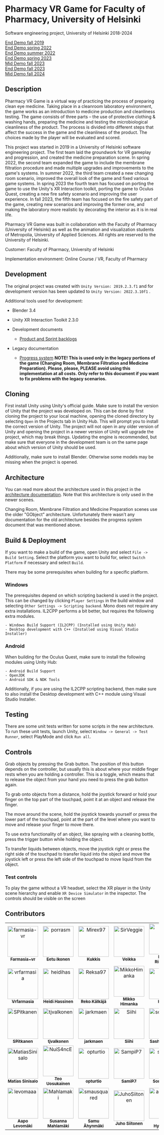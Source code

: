 # Pharmacy VR Game for Faculty of Pharmacy, University of Helsinki

Software engineering project, University of Helsinki 2018-2024

[End Demo fall 2019](https://youtu.be/pIKCZFZo2UA)\
[End Demo spring 2022](https://drive.google.com/file/d/1a1dkk5ZBnloUZdbxUlrPs3CoHDZ6xzBD/view?pli=1)\
[End Demo summer 2022](https://youtu.be/L8vCH3BmtcM?si=GYhPiph-9YZCylY9)\
[End Demo spring 2023](https://drive.google.com/file/d/1CMKsz_xbZPIIZJpUDFGbTqreYAgsLnUi/view?usp=share_link)\
[Mid Demo fall 2023](https://youtu.be/ASA7PMW_mGI?si=EdcNciua4nFXLOs2)\
[End Demo fall 2023](https://youtu.be/uL822Pbvwr0?si=HbdrWTF9DVj5KPED)\
[Mid Demo fall 2024](https://youtu.be/iXBMdBXMA6c?si=W2hqBsOusFJbewu)

## Description

Pharmacy VR Game is a virtual way of practicing the process of preparing clean eye medicine. Taking place in a cleanroom laboratory environment, the game works as an introduction to medicine production and cleanliness testing. The game consists of three parts – the use of protective clothing & washing hands, preparing the medicine and testing the microbiological cleanliness of the product. The process is divided into different steps that affect the success in the game and the cleanliness of the product. The choices made by the player will be evaluated and scored.

This project was started in 2019 in a University of Helsinki software engineering project. The first team laid the groundwork for VR gameplay and progression, and created the medicine preparation scene. In spring 2022, the second team expanded the game to include the membrane filtration procedure and made multiple upgrades and improvements to the game's systems. In summer 2022, the third team created a new changing room scenario, improved the overall look of the game and fixed various game systems. In spring 2023 the fourth team has focused on porting the game to use the Unity's XR Interaction toolkit, porting the game to Oculus Quest, creating a new fire safety scenario and improving the user experience. In fall 2023, the fifth team has focused on the fire safety part of the game, creating new scenarios and improving the former one, and making the laboratory more realistic by decorating the interior as it is in real life.

Pharmacy VR Game was built in collaboration with the Faculty of Pharmacy (University of Helsinki) as well as the animation and visualization students of Metropolia, University of Applied Sciences. All rights are reserved to the University of Helsinki.

Customer: Faculty of Pharmacy, University of Helsinki

Implementation environment: Online Course / VR, Faculty of Pharmacy

## Development

The original project was created with `Unity Version: 2019.2.3.f1` and for development version has been updated to `Unity Version: 2022.3.10f1` .

Additional tools used for development:
- Blender 3.4
- Unity XR Interaction Toolkit 2.3.0

- Development documents
  - [Product and Sprint backlogs](https://github.com/orgs/FarmasiaVR/projects/1)


- Legacy documentation
  - [Progress system](/Docs/progress_system.md) **NOTE! This is used only in the legacy portions of the game (Changing Room, Membrane Filtration and Medicine Preparation). Please, please, PLEASE avoid using this implementation at all costs. Only refer to this document if you want to fix problems with the legacy scenarios.**

## Cloning

First install Unity using Unity's official guide. Make sure to install the version of Unity that the project was developed on. This can be done by first cloning the project to your local machine, opening the cloned directory by selecting `Open` in the Projects tab in Unity Hub. This will prompt you to install the correct version of Unity. The project will not open in any older version of Unity and opening the project in a newer version of Unity will upgrade the project, which may break things. Updating the engine is recommended, but make sure that everyone in the development team is on the same page about which version of Unity should be used.

Additionally, make sure to install Blender. Otherwise some models may be missing when the project is opened.

## Architecture

You can read more about the architecture used in this project in the [architecture documentation](/Docs/Architecture/architecture.md). Note that this architecture is only used in the newer scenes.

Changing Room, Membrane Filtration and Medicine Preparation scenes use the older "GObject" architecture. Unfortunately there wasn't any documentation for the old architecture besides the progress system document that was mentioned above. 

## Build & Deployment

If you want to make a build of the game, open Unity and select `File -> Build Setting`. Select the platform you want to build for, select `Switch Platform` if necessary and select `Build`. 

There may be some prerequisites when building for a specific platform.

### Windows
 The prerequisites depend on which scripting backend is used in the project. This can be changed by clicking `Player Settings` in the build window and selecting `Other Settings -> Scripting backend`. Mono does not require any extra installations. IL2CPP performs a bit better, but requires the following extra modules.
    
    - Windows Build Support (IL2CPP) (Installed using Unity Hub)
    - Desktop development with C++ (Installed using Visual Studio Installer)

### Android
When building for the Oculus Quest, make sure to install the following modules using Unity Hub:

    - Android Build Support
    - OpenJDK
    - Android SDK & NDK Tools

Additionally, if you are using the IL2CPP scripting backend, then make sure to also install the Desktop development with C++ module using Visual Studio Installer.

## Testing

There are some unit tests written for some scripts in the new architecture. To run these unit tests, launch Unity, select `Window -> General -> Test Runner`, select PlayMode and click `Run all`.

## Controls

Grab objects by pressing the Grab button. The position of this button depends on the controller, but usually this is about where your middle finger rests when you are holding a controller. This is a toggle, which means that to release the object from your hand you need to press the grab button again.

To grab onto objects from a distance, hold the joystick forward or hold your finger on the top part of the touchpad, point it at an object and release the finger.

The move around the scene, hold the joystick towards yourself or press the lower part of the touchpad, point at the part of the level where you want to move and release your finger to move there.

To use extra functionality of an object, like spraying with a cleaning bottle, press the trigger button while holding the object.

To transfer liquids between objects, move the joystick right or press the right side of the touchpad to transfer liquid into the object and move the joystick left or press the left side of the touchpad to move liquid from the object.

### Test controls

To play the game without a VR headset, select the XR player in the Unity scene hierarchy and enable `XR Device Simulator` in the inspector. The controls should be visible on the screen

## Contributors

<!-- readme: contributors -start -->
<table>
<tr>
    <td align="center">
        <a href="https://github.com/farmasia-vr">
            <img src="https://github.com/farmasia-vr.png" width="100;" alt="farmasia-vr"/>
            <br />
            <sub><b>Farmasia-vr</b></sub>
        </a>
    </td>
    <td align="center">
        <a href="https://github.com/porrasm">
            <img src="https://github.com/porrasm.png" width="100;" alt="porrasm"/>
            <br />
            <sub><b>Eetu Ikonen</b></sub>
        </a>
    </td>
    <td align="center">
        <a href="https://github.com/Mirex97">
            <img src="https://github.com/Mirex97.png" width="100;" alt="Mirex97"/>
            <br />
            <sub><b>Kukkis</b></sub>
        </a>
    </td>
    <td align="center">
        <a href="https://github.com/SirVeggie">
            <img src="https://github.com/SirVeggie.png" width="100;" alt="SirVeggie"/>
            <br />
            <sub><b>Veikka</b></sub>
        </a>
    </td>
    <td align="center">
        <a href="https://github.com/doc97">
            <img src="https://github.com/doc97.png" width="100;" alt="doc97"/>
            <br />
            <sub><b>Daniel Riissanen</b></sub>
        </a>
    </td>
    <td align="center">
        <a href="https://github.com/Veikkosuhonen">
            <img src="https://github.com/Veikkosuhonen.png" width="100;" alt="Veikkosuhonen"/>
            <br />
            <sub><b>Veikmaster</b></sub>
        </a>
    </td></tr>
<tr>
    <td align="center">
        <a href="https://github.com/vrfarmasia">
            <img src="https://github.com/vrfarmasia.png" width="100;" alt="vrfarmasia"/>
            <br />
            <sub><b>Vrfarmasia</b></sub>
        </a>
    </td>
    <td align="center">
        <a href="https://github.com/heidihas">
            <img src="https://github.com/heidihas.png" width="100;" alt="heidihas"/>
            <br />
            <sub><b>Heidi Hassinen</b></sub>
        </a>
    </td>
    <td align="center">
        <a href="https://github.com/Reksa97">
            <img src="https://github.com/Reksa97.png" width="100;" alt="Reksa97"/>
            <br />
            <sub><b>Reko Kälkäjä</b></sub>
        </a>
    </td>
    <td align="center">
        <a href="https://github.com/MikkoHimanka">
            <img src="https://github.com/MikkoHimanka.png" width="100;" alt="MikkoHimanka"/>
            <br />
            <sub><b>Mikko Himanka</b></sub>
        </a>
    </td>
    <td align="center">
        <a href="https://github.com/hepitk">
            <img src="https://github.com/hepitk.png" width="100;" alt="hepitk"/>
            <br />
            <sub><b>Hepitk</b></sub>
        </a>
    </td>
    <td align="center">
        <a href="https://github.com/kivik-beep">
            <img src="https://github.com/kivik-beep.png" width="100;" alt="kivik-beep"/>
            <br />
            <sub><b>Kivik-beep</b></sub>
        </a>
    </td></tr>
<tr>
    <td align="center">
        <a href="https://github.com/SPitkanen">
            <img src="https://github.com/SPitkanen.png" width="100;" alt="SPitkanen"/>
            <br />
            <sub><b>SPitkanen</b></sub>
        </a>
    </td>
    <td align="center">
        <a href="https://github.com/tjvalkonen">
            <img src="https://github.com/tjvalkonen.png" width="100;" alt="tjvalkonen"/>
            <br />
            <sub><b>tjvalkonen</b></sub>
        </a>
    </td>
    <td align="center">
        <a href="https://github.com/jarkmaen">
            <img src="https://github.com/jarkmaen.png" width="100;" alt="jarkmaen"/>
            <br />
            <sub><b>jarkmaen</b></sub>
        </a>
    </td>
    <td align="center">
        <a href="https://github.com/Siihi">
            <img src="https://github.com/Siihi.png" width="100;" alt="Siihi"/>
            <br />
            <sub><b>Siihi</b></sub>
        </a>
    </td>
    <td align="center">
        <a href="https://github.com/sonicsasha">
            <img src="https://github.com/sonicsasha.png" width="100;" alt="sonicsasha"/>
            <br />
            <sub><b>Sasha Usoskin</b></sub>
        </a>
    </td>
    <td align="center">
        <a href="https://github.com/juhkure">
            <img src="https://github.com/juhkure.png" width="100;" alt="juhkure"/>
            <br />
            <sub><b>juhkure</b></sub>
        </a>
    </td>
</tr>
<tr>
    <td align="center">
        <a href="https://github.com/MatiasSinisalo">
            <img src="https://github.com/MatiasSinisalo.png" width="100;" alt="MatiasSinisalo"/>
            <br />
            <sub><b>Matias Sinisalo</b></sub>
        </a>
    </td>
    <td align="center">
        <a href="https://github.com/NuiS4ncE">
            <img src="https://github.com/NuiS4ncE.png" width="100;" alt="NuiS4ncE"/>
            <br />
            <sub><b>Teo Uosukainen</b></sub>
        </a>
    </td>
    <td align="center">
        <a href="https://github.com/opturtio">
            <img src="https://github.com/opturtio.png" width="100;" alt="opturtio"/>
            <br />
            <sub><b>opturtio</b></sub>
        </a>
    </td>
    <td align="center">
        <a href="https://github.com/SamiP7">
            <img src="https://github.com/SamiP7.png" width="100;" alt="SampiP7"/>
            <br />
            <sub><b>SamiP7</b></sub>
        </a>
    </td>
    <td align="center">
        <a href="https://github.com/selsama">
            <img src="https://github.com/selsama.png" width="100;" alt="selsama"/>
            <br />
            <sub><b>Sonja Salmi</b></sub>
        </a>
    </td>
    <td align="center">
        <a href="https://github.com/Cloudperry">
            <img src="https://github.com/Cloudperry.png" width="100;" alt="Cloudperry"/>
            <br />
            <sub><b>Roni Hokkanen</b></sub>
        </a>
    </td>
    </tr>
    <tr>
      <td align="center">
        <a href="https://github.com/levomaaa">
            <img src="https://github.com/levomaaa.png" width="100;" alt="levomaaa"/>
            <br />
            <sub><b>Aapo Levomäki</b></sub>
        </a>
    </td>
    <td align="center">
      <a href="https://github.com/Mahlamaki">
          <img src="https://github.com/Mahlamaki.png" width="100;" alt="Mahlamaki"/>
          <br />
          <sub><b>Susanna Mahlamäki</b></sub>
      </a>
    </td>
    <td align="center">
      <a href="https://github.com/smausquared">
          <img src="https://github.com/smausquared.png" width="100;" alt="smausquared"/>
          <br />
          <sub><b>Samu Ähynmäki</b></sub>
      </a>
    </td>
    <td align="center">
      <a href="https://github.com/JuhoSiitonen">
          <img src="https://github.com/JuhoSiitonen.png" width="100;" alt="JuhoSiitonen"/>
          <br />
          <sub><b>Juho Siitonen</b></sub>
      </a>
    </td>
    <td align="center">
      <a href="https://github.com/aihyytiainen">
          <img src="https://github.com/aihyytiainen.png" width="100;" alt="aihyytiainen"/>
          <br />
          <sub><b>Antti Hyytiäinen</b></sub>
      </a>
  </tr>
</table>
<!-- readme: contributors -end -->
